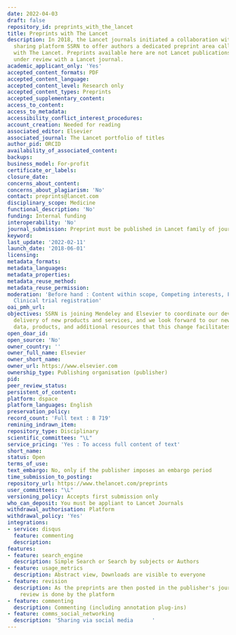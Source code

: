 ```yaml
---
date: 2022-04-03
draft: false
repository_id: preprints_with_the_lancet
title: Preprints with The Lancet
description: In 2018, the Lancet journals initiated a collaboration with the research
  sharing platform SSRN to offer authors a dedicated preprint area called Preprints
  with The Lancet. Preprints available here are not Lancet publications or necessarily
  under review with a Lancet journal.
academic_applicant_only: 'Yes'
accepted_content_formats: PDF
accepted_content_language:
accepted_content_level: Research only
accepted_content_types: Preprints
accepted_supplementary_content:
access_to_content:
access_to_metadata:
accessibility_conflict_interest_procedures:
account_creation: Needed for reading
associated_editor: Elsevier
associated_journal: The Lancet portfolio of titles
author_pid: ORCID
availability_of_associated_content:
backups:
business_model: For-profit
certificate_or_labels:
closure_date:
concerns_about_content:
concerns_about_plagiarism: 'No'
contact: preprints@lancet.com
disciplinary_scope: Medicine
functional_description: 'No'
funding: Internal funding
interoperability: 'No'
journal_submission: Preprint must be published in Lancet family of journals
keyword:
last_update: '2022-02-11'
launch_date: '2018-06-01'
licensing:
metadata_formats:
metadata_languages:
metadata_properties:
metadata_reuse_method:
metadata_reuse_permission:
moderation: 'Before hand : Content within scope, Competing interests, Funder acknowledgement,
  Clinical trial registration'
oai_pmh_url:
objectives: SSRN is joining Mendeley and Elsevier to coordinate our development and
  delivery of new products and services, and we look forward to our new access to
  data, products, and additional resources that this change facilitates
open_doar_id:
open_source: 'No'
owner_country: ''
owner_full_name: Elsevier
owner_short_name:
owner_url: https://www.elsevier.com
ownership_type: Publishing organisation (publisher)
pid:
peer_review_status:
persistent_of_content:
platform: dspace
platform_languages: English
preservation_policy:
record_count: 'Full text : 8 719'
remining_indrawn_item:
repository_type: Disciplinary
scientific_committees: "\L"
service_pricing: 'Yes : To access full content of text'
short_name:
status: Open
terms_of_use:
text_embargo: No, only if the publisher imposes an embargo period
time_submission_to_posting:
repository_url: https://www.thelancet.com/preprints
user_committees: "\L"
versioning_policy: Accepts first submission only
who_can_deposit: You must be appliant to Lancet Journals
withdrawal_authorisation: Platform
withdrawal_policy: 'Yes'
integrations:
- service: disqus
  feature: commenting
  description:
features:
- feature: search_engine
  description: Simple Search or Search by subjects or Authors
- feature: usage_metrics
  description: Abstract view, Downloads are visible to everyone
- feature: revision
  description: As the preprints are then posted in the publisher's journals, the peer
    review is done by the platform
- feature: commenting
  description: Commenting (including annotation plug-ins)
- feature: comms_social_networking
  description: 'Sharing via social media      '
---
```



